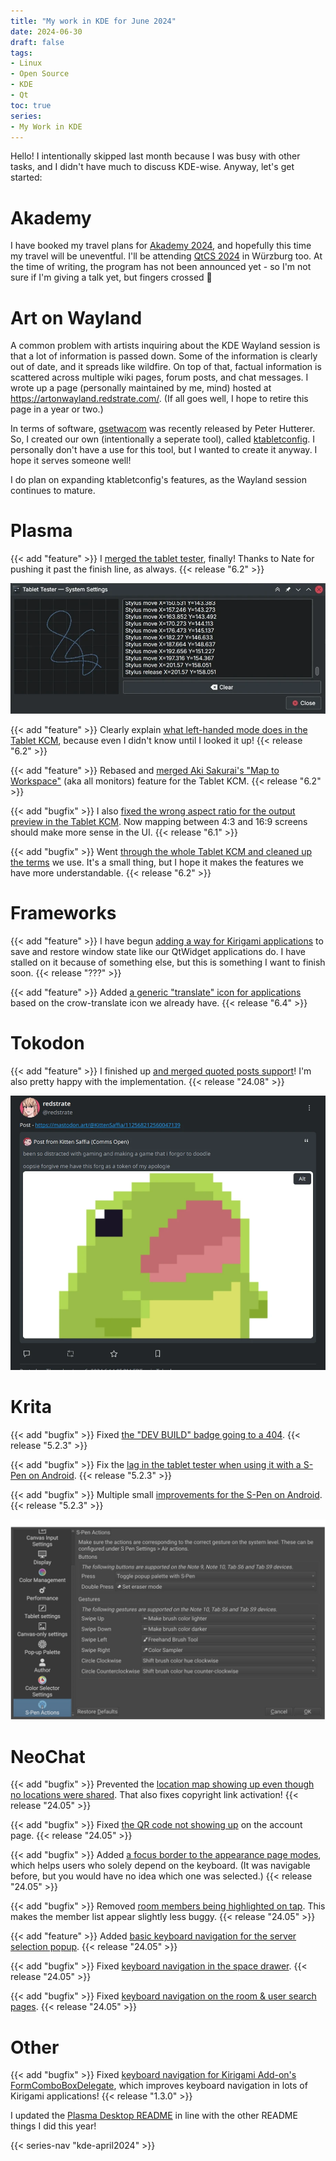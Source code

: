 ```yaml
---
title: "My work in KDE for June 2024"
date: 2024-06-30
draft: false
tags:
- Linux
- Open Source
- KDE
- Qt
toc: true
series:
- My Work in KDE
---
```


Hello! I intentionally skipped last month because I was busy with other tasks, and I didn't have much to discuss KDE-wise. Anyway, let's get started:

# Akademy

I have booked my travel plans for [Akademy 2024](https://akademy.kde.org/2024/), and hopefully this time my travel will be uneventful. I'll be attending [QtCS 2024](https://wiki.qt.io/Qt_Contributor_Summit_2024) in Würzburg too. At the time of writing, the program has not been announced yet - so I'm not sure if I'm giving a talk yet, but fingers crossed 🤞

# Art on Wayland

A common problem with artists inquiring about the KDE Wayland session is that a lot of information is passed down. Some of the information is clearly out of date, and it spreads like wildfire. On top of that, factual information is scattered across multiple wiki pages, forum posts, and chat messages. I wrote up a page (personally maintained by me, mind) hosted at https://artonwayland.redstrate.com/. (If all goes well, I hope to retire this page in a year or two.)

In terms of software, [gsetwacom](https://github.com/linuxwacom/gsetwacom) was recently released by Peter Hutterer. So, I created our own (intentionally a seperate tool), called [ktabletconfig](https://invent.kde.org/redstrate/ktabletconfig). I personally don't have a use for this tool, but I wanted to create it anyway. I hope it serves someone well!

I do plan on expanding ktabletconfig's features, as the Wayland session continues to mature.

# Plasma

{{< add "feature" >}} I [merged the tablet tester](https://invent.kde.org/plasma/plasma-desktop/-/merge_requests/1970), finally! Thanks to Nate for pushing it past the finish line, as always. {{< release "6.2" >}}

![A slightly out of date screenshot of the Tester](tablettest.webp)

{{< add "feature" >}} Clearly explain [what left-handed mode does in the Tablet KCM](https://invent.kde.org/plasma/plasma-desktop/-/merge_requests/2300), because even I didn't know until I looked it up! {{< release "6.2" >}}

{{< add "feature" >}} Rebased and [merged Aki Sakurai's "Map to Workspace"](https://invent.kde.org/plasma/plasma-desktop/-/merge_requests/2304) (aka all monitors) feature for the Tablet KCM. {{< release "6.2" >}}

{{< add "bugfix" >}} I also [fixed the wrong aspect ratio for the output preview in the Tablet KCM](https://invent.kde.org/plasma/plasma-desktop/-/merge_requests/2305). Now mapping between 4:3 and 16:9 screens should make more sense in the UI. {{< release "6.1" >}}

{{< add "bugfix" >}} Went [through the whole Tablet KCM and cleaned up the terms](https://invent.kde.org/plasma/plasma-desktop/-/merge_requests/2303) we use. It's a small thing, but I hope it makes the features we have more understandable. {{< release "6.2" >}}

# Frameworks

{{< add "feature" >}} I have begun [adding a way for Kirigami applications](https://invent.kde.org/frameworks/kconfig/-/merge_requests/316) to save and restore window state like our QtWidget applications do. I have stalled on it because of something else, but this is something I want to finish soon. {{< release "???" >}}

{{< add "feature" >}} Added [a generic "translate" icon for applications](https://invent.kde.org/frameworks/breeze-icons/-/merge_requests/382) based on the crow-translate icon we already have. {{< release "6.4" >}}

# Tokodon

{{< add "feature" >}} I finished up [and merged quoted posts support](https://invent.kde.org/network/tokodon/-/merge_requests/483)! I'm also pretty happy with the implementation. {{< release "24.08" >}}

![Quoted posts are now "supported" in Tokodon, at least with what we can do](quoted.webp)

# Krita

{{< add "bugfix" >}} Fixed [the "DEV BUILD" badge going to a 404](https://invent.kde.org/graphics/krita/-/merge_requests/2171). {{< release "5.2.3" >}}

{{< add "bugfix" >}} Fix the [lag in the tablet tester when using it with a S-Pen on Android](https://invent.kde.org/graphics/krita/-/merge_requests/2172). {{< release "5.2.3" >}}

{{< add "bugfix" >}} Multiple small [improvements for the S-Pen on Android](https://invent.kde.org/graphics/krita/-/merge_requests/2170). {{< release "5.2.3" >}}

![I changed up some of the text and mentioned S9 family support here now!](spen.webp)

# NeoChat

{{< add "bugfix" >}} Prevented the [location map showing up even though no locations were shared](https://invent.kde.org/network/neochat/-/merge_requests/1763). That also fixes copyright link activation! {{< release "24.05" >}}

{{< add "bugfix" >}} Fixed [the QR code not showing up](https://invent.kde.org/network/neochat/-/merge_requests/1765) on the account page. {{< release "24.05" >}}

{{< add "bugfix" >}} Added [a focus border to the appearance page modes](https://invent.kde.org/network/neochat/-/merge_requests/1764), which helps users who solely depend on the keyboard. (It was navigable before, but you would have no idea which one was selected.) {{< release "24.05" >}}

{{< add "bugfix" >}} Removed [room members being highlighted on tap](https://invent.kde.org/network/neochat/-/merge_requests/1766). This makes the member list appear slightly less buggy. {{< release "24.05" >}}

{{< add "feature" >}} Added [basic keyboard navigation for the server selection popup](https://invent.kde.org/network/neochat/-/merge_requests/1768). {{< release "24.05" >}}

{{< add "bugfix" >}} Fixed [keyboard navigation in the space drawer](https://invent.kde.org/network/neochat/-/merge_requests/1769). {{< release "24.05" >}}

{{< add "bugfix" >}} Fixed [keyboard navigation on the room & user search pages](https://invent.kde.org/network/neochat/-/merge_requests/1767). {{< release "24.05" >}}

# Other

{{< add "bugfix" >}} Fixed [keyboard navigation for Kirigami Add-on's FormComboBoxDelegate](https://invent.kde.org/libraries/kirigami-addons/-/merge_requests/248), which improves keyboard navigation in lots of Kirigami applications! {{< release "1.3.0" >}}

I updated the [Plasma Desktop README](https://invent.kde.org/plasma/plasma-desktop/-/merge_requests/2299) in line with the other README things I did this year!

{{< series-nav "kde-april2024" >}}

